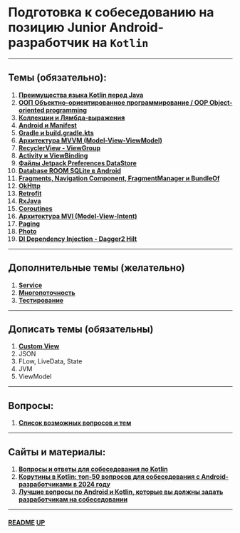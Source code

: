 # Подготовка к собеседованию на позицию **Junior Android-разработчик** на **`Kotlin`**
<a name="up"></a>

---

## Темы (обязательно):

1. [**Преимущества языка Kotlin перед Java**](KotlinBetterJava/README.md)
2. [**ООП Объектно-ориентированное программирование / OOP Object-oriented programming**](OOP/README.md)
3. [**Коллекции и Лямбда-выражения**](CollectionsAndLambdas/README.md)
4. [**Android и Manifest**](Android/README.md)
5. [**Gradle и build.gradle.kts**](Gradle/README.md)
6. [**Архитектура MVVM (Model-View-ViewModel)**](MVVM/README.md)
7. [**RecyclerView - ViewGroup**](RecyclerView/README.md)
8. [**Activity и ViewBinding**](Activity/README.md)
9. [**Файлы Jetpack Preferences DataStore**](LocalFiles/README.md)
10. [**Database ROOM SQLite в Android**](RoomSQLiteDB/README.md)
11. [**Fragments, Navigation Component, FragmentManager и BundleOf**](Fragments/README.md)
12. [**OkHttp**](OkHttp/README.md)
13. [**Retrofit**](Retrofit/README.md)
14. [**RxJava**](RxJava/README.md)
15. [**Coroutines**](Coroutines/README.md)
16. [**Архитектура MVI (Model-View-Intent)**](MVI/README.md)
17. [**Paging**](Paging/README.md)
18. [**Photo**](Photo/README.md)
19. [**DI Dependency Injection - Dagger2 Hilt**](DI/README.md)

---

## Дополнительные темы (желательно)

1. [**Service**](Service/README.md)
2. [**Многопоточность**](Multithreading/README.md)
3. [**Тестирование**](Testing/README.md)

---

## Дописать темы (обязательны)

1. [**Custom View**](CustomView/README.md)
2. JSON
3. FLow, LiveData, State
4. JVM
5. ViewModel

---

## Вопросы:

1. [**Список возможных вопросов и тем**](Questions/README.md)

---

## Сайты и материалы:

1. [**Вопросы и ответы для собеседования по Kotlin**](https://habr.com/ru/articles/721084/)
2. [**Корутины в Kotlin: топ-50 вопросов для собеседования с Android-разработчиками в 2024 году**](https://nuancesprog.ru/p/21091/)
3. [**Лучшие вопросы по Android и Kotlin, которые вы должны задать разработчикам на собеседовании**](https://itanddigital.ru/androiddevquestion)

---

#### [README](README.md) [UP](#up)
